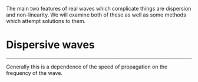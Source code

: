 The main two features of real waves which complicate things are dispersion and non-linearity. We will examine both of these as well as some methods which attempt solutions to them.

# Dispersive waves
---
Generally this is a dependence of the speed of propagation on the frequency of the wave. 